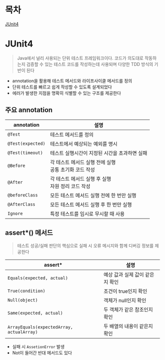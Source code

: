 # 목차

[JUnit4](#JUnit4)

# JUnit4

> Java에서 널리 사용되는 단위 테스트 프레임워크이다. 코드가 의도대로 작동하는지 검증할 수 있는
> 테스트 코드를 작성하는데 사용되며 다양한 TDD 방식의 기반이 된다

- annotation을 활용해 테스트 메서드와 라이프사이클 메서드를 정의
- 단위 테스트를 빠르고 쉽게 작성할 수 있도록 설계되었다
- 에러가 발생한 지점을 명확히 식별할 수 있는 구조를 제공한다

## 주요 annotation

| annotation        | 설명                                  |
|-------------------|-------------------------------------|
| `@Test`           | 테스트 메서드를 정의                         |
| `@Test(expected)` | 테스트에서 예상되는 예외를 명시                   |
| `@Test(timeout)`  | 테스트 실행시간이 지정된 시간을 초과하면 실패           |
| `@Before`         | 각 테스트 메서드 실행 전에 실행<br> 공통 초기화 코드 작성 |
| `@After`          | 각 테스트 메서드 실행 후 실행<br> 자원 정리 코드 작성   |
| `@beforeClass`    | 모든 테스트 메서드 실행 전에 한 번만 실행            |
| `@AfterClass`     | 모든 테스트 메서드 실행 후 한 번만 실행             |
| `Ignore`          | 특정 테스트를 임시로 무시할 때 사용                |

## assert*() 메서드
> 테스트 성공/실패 판단의 핵심으로 실패 시 오류 메시지와 함께 디버깅 정보를 제공한다

| assert*                                   | 설명                 |
|-------------------------------------------|--------------------|
| `Equals(expected, actual)`                | 예상 값과 실제 값이 같은지 확인 |
| `True(condition)`                         | 조건이 true인지 확인      |
| `Null(object)`                            | 객체가 null인지 확인      |
| `Same(expected, actual)`                  | 두 객체가 같은 참조인지 확인   |
| `ArrayEquals(expectedArray, actualArray)` | 두 배열의 내용이 같은지 확인   |
- 실패 시 `AssetionError` 발생
- Not이 들어간 반대 메서드도 있다



